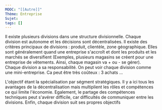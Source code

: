 ```yaml
---
MOOC: "[[Autre]]"
Thème: Entreprise
Sujet:
tags: []
---
```


Il existe plusieurs divisions dans une structure divisionnelle. Chaque division est autonome et les décisions sont décentralisées. Il existe des critères principaux de divisions : produit, clientèle, zone géographique. Elles sont généralement quand une entreprise s'accroît et dont les produits et les marchés se diversifient (Exemples, plusieurs magasins se créent pour une entreprise de vêtements. Ainsi, chaque magasin va + ou - se gérer). Chaque division a sa responsabilité. On peut voir chaque division comme une mini-entreprise.
Ca peut être très coûteux : 3 achats ...

L'objectif étant la spécialisation par ségment stratégiques. Il y a ici tous les avantages de la décentralisation mais multiplient les rôles et compétences ce qui limite l'économie. Egalement, le partage des compétences techniques peut s'avérer difficile, car difficultés de communiquer entre les divisions. Enfin, chaque division suit ses propres objectifs

